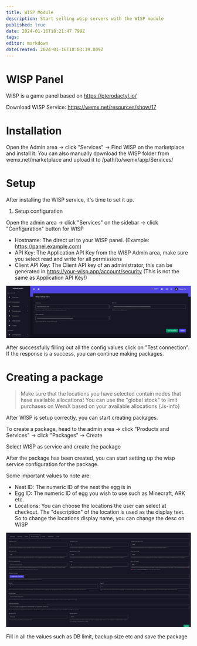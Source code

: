 ```yaml
---
title: WISP Module
description: Start selling wisp servers with the WISP module
published: true
date: 2024-01-16T18:21:47.799Z
tags: 
editor: markdown
dateCreated: 2024-01-16T18:03:19.809Z
---
```


# WISP Panel
WISP is a game panel based on https://pterodactyl.io/

Download WISP Service: https://wemx.net/resources/show/17
# Installation

Open the Admin area -> click "Services" -> Find WISP on the marketplace and install it. You can also manually download the WISP folder from wemx.net/marketplace and upload it to /path/to/wemx/app/Services/

# Setup

After installing the WISP service, it's time to set it up.

1. Setup configuration

Open the admin area -> click "Services" on the sidebar -> click "Configuration" button for WISP

- Hostname: The direct url to your WISP panel. (Example: https://panel.example.com)
- API Key: The Application API Key from the WISP Admin area, make sure you select read and write for all permissions
- Client API Key: The Client API key of an administrator, this can be generated in https://your-wisp.app/account/security (This is not the same as Application API Key!)

![wisp-configuration.png](/assets/wisp-configuration.png)

After successfully filling out all the config values click on "Test connection". If the response is a success, you can continue making packages.

# Creating a package

> Make sure that the locations you have selected contain nodes that have available allocations! You can use the "global stock" to limit purchases on WemX based on your available allocations
{.is-info}

After WISP is setup correctly, you can start creating packages.

To create a package, head to the admin area -> click "Products and Services" -> click "Packages" -> Create

Select WISP as service and create the package

After the package has been created, you can start setting up the wisp service configuration for the package.

Some important values to note are:

- Nest ID: The numeric ID of the nest the egg is in
- Egg ID: The numeric ID of egg you wish to use such as Minecraft, ARK etc.
- Locations: You can choose the locations the user can select at checkout. The "description" of the location is used as the display text. So to change the locations display name, you can change the desc on WISP

![wisp-package-config.png](/assets/wisp-package-config.png)

Fill in all the values such as DB limit, backup size etc and save the package
